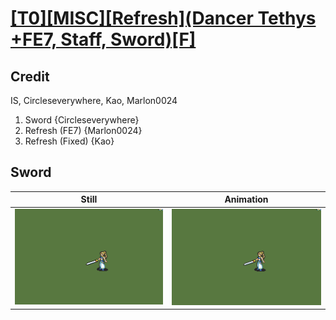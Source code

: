 # [\[T0\]\[MISC\]\[Refresh\]\(Dancer Tethys +FE7, Staff, Sword\)\[F\]](../)

## Credit

IS, Circleseverywhere, Kao, Marlon0024

1. Sword {Circleseverywhere}
8. Refresh (FE7) {Marlon0024}
8. Refresh (Fixed) {Kao}
	
## Sword

| Still | Animation |
| :---: | :-------: |
| ![Sword still](./Sword_000.png) | ![Sword animation](./Sword.gif) |
